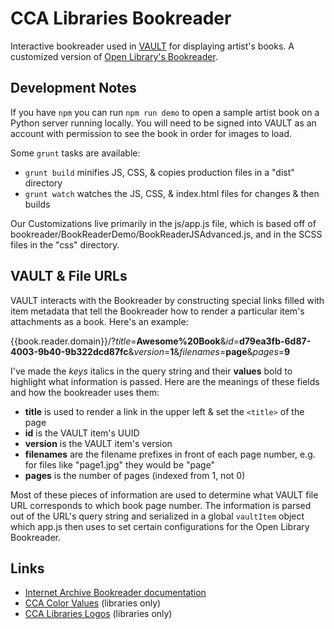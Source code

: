 # CCA Libraries Bookreader

Interactive bookreader used in [VAULT](https://vault.cca.edu) for displaying artist's books. A customized version of [Open Library's Bookreader](https://github.com/openlibrary/bookreader).

## Development Notes

If you have `npm` you can run `npm run demo` to open a sample artist book on a Python server running locally. You will need to be signed into VAULT as an account with permission to see the book in order for images to load.

Some `grunt` tasks are available:

- `grunt build` minifies JS, CSS, & copies production files in a "dist" directory
- `grunt watch` watches the JS, CSS, & index.html files for changes & then builds

Our Customizations live primarily in the js/app.js file, which is based off of bookreader/BookReaderDemo/BookReaderJSAdvanced.js, and in the SCSS files in the "css" directory.

## VAULT & File URLs

VAULT interacts with the Bookreader by constructing special links filled with item metadata that tell the Bookreader how to render a particular item's attachments as a book. Here's an example:

{{book.reader.domain}}/?_title_=**Awesome%20Book**&_id_=**d79ea3fb-6d87-4003-9b40-9b322dcd87fc**&_version_=**1**&_filenames_=**page**&_pages_=**9**

I've made the _keys_ italics in the query string and their **values** bold to highlight what information is passed. Here are the meanings of these fields and how the bookreader uses them:

- **title** is used to render a link in the upper left & set the `<title>` of the page
- **id** is the VAULT item's UUID
- **version** is the VAULT item's version
- **filenames** are the filename prefixes in front of each page number, e.g. for files like "page1.jpg" they would be "page"
- **pages** is the number of pages (indexed from 1, not 0)

Most of these pieces of information are used to determine what VAULT file URL corresponds to which book page number. The information is parsed out of the URL's query string and serialized in a global `vaultItem` object which app.js then uses to set certain configurations for the Open Library Bookreader.

## Links

- [Internet Archive Bookreader documentation](https://openlibrary.org/dev/docs/bookreader)
- [CCA Color Values](https://sites.google.com/a/cca.edu/libraries/home/design/color-values) (libraries only)
- [CCA Libraries Logos](https://sites.google.com/a/cca.edu/libraries/home/design/logos) (libraries only)
